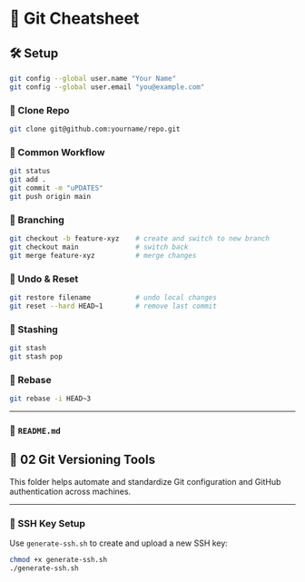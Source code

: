 # 📘 Git Cheatsheet

## 🛠️ Setup
```bash
git config --global user.name "Your Name"
git config --global user.email "you@example.com"
```

### 📁 Clone Repo
```bash
git clone git@github.com:yourname/repo.git
```

### 🚧 Common Workflow
```bash
git status
git add .
git commit -m "uPDATES"
git push origin main
```

### 🌿 Branching
```bash
git checkout -b feature-xyz    # create and switch to new branch
git checkout main              # switch back
git merge feature-xyz          # merge changes
```

### 🧽 Undo & Reset
```bash
git restore filename           # undo local changes
git reset --hard HEAD~1        # remove last commit
```

### 📂 Stashing
```bash
git stash
git stash pop
```
### 🧪 Rebase

```bash
git rebase -i HEAD~3
```

---

### 📖 `README.md`

## 🧰 02 Git Versioning Tools

This folder helps automate and standardize Git configuration and GitHub authentication across machines.

---

### 🔐 SSH Key Setup

Use `generate-ssh.sh` to create and upload a new SSH key:

```bash
chmod +x generate-ssh.sh
./generate-ssh.sh
```